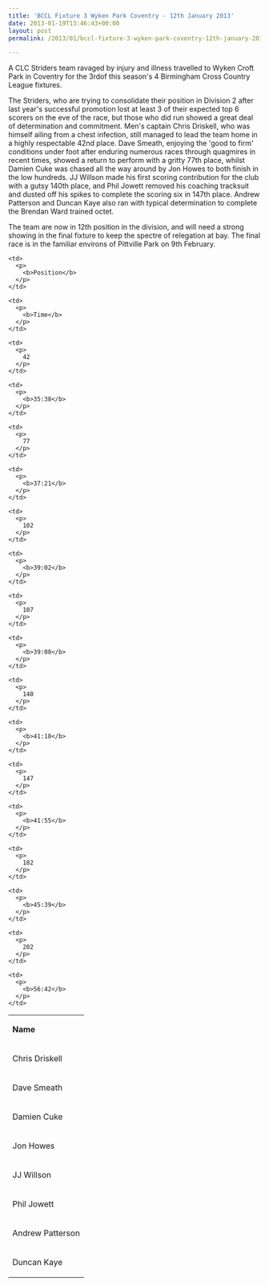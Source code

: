 ```yaml
---
title: 'BCCL Fixture 3 Wyken Park Coventry - 12th January 2013'
date: 2013-01-19T13:46:43+00:00
layout: post
permalink: /2013/01/bccl-fixture-3-wyken-park-coventry-12th-january-2013/

---
```


<p>A CLC Striders team ravaged by injury and illness travelled to Wyken Croft Park in Coventry for the 3rdof this season's 4 Birmingham Cross Country League fixtures. </p>

The Striders, who are trying to consolidate their position in Division 2 after last year's successful promotion lost at least 3 of their expected top 6 scorers on the eve of the race, but those who did run showed a great deal of determination and commitment. Men's captain Chris Driskell, who was himself ailing from a chest infection, still managed to lead the team home in a highly respectable 42nd place. Dave Smeath, enjoying the 'good to firm' conditions under foot after enduring numerous races through quagmires in recent times, showed a return to perform with a gritty 77th place, whilst Damien Cuke was chased all the way around by Jon Howes to both finish in the low hundreds. JJ Willson made his first scoring contribution for the club with a gutsy 140th place, and Phil Jowett removed his coaching tracksuit and dusted off his spikes to complete the scoring six in 147th place. Andrew Patterson and Duncan Kaye also ran with typical determination to complete the Brendan Ward trained octet.

The team are now in 12th position in the division, and will need a strong showing in the final fixture to keep the spectre of relegation at bay. The final race is in the familiar environs of Pittville Park on 9th February.

<table>
  <tr>
    <td>
      <p>
        <b>Name </b>
      </p>
    </td>
    
    <td>
      <p>
        <b>Position</b>
      </p>
    </td>
    
    <td>
      <p>
        <b>Time</b>
      </p>
    </td>
  </tr>
  
  <tr>
    <td>
      <p>
        Chris Driskell
      </p>
    </td>
    
    <td>
      <p>
        42
      </p>
    </td>
    
    <td>
      <p>
        <b>35:38</b>
      </p>
    </td>
  </tr>
  
  <tr>
    <td>
      <p>
        Dave Smeath
      </p>
    </td>
    
    <td>
      <p>
        77
      </p>
    </td>
    
    <td>
      <p>
        <b>37:21</b>
      </p>
    </td>
  </tr>
  
  <tr>
    <td>
      <p>
        Damien Cuke
      </p>
    </td>
    
    <td>
      <p>
        102
      </p>
    </td>
    
    <td>
      <p>
        <b>39:02</b>
      </p>
    </td>
  </tr>
  
  <tr>
    <td>
      <p>
        Jon Howes
      </p>
    </td>
    
    <td>
      <p>
        107
      </p>
    </td>
    
    <td>
      <p>
        <b>39:08</b>
      </p>
    </td>
  </tr>
  
  <tr>
    <td>
      <p>
        JJ Willson
      </p>
    </td>
    
    <td>
      <p>
        140
      </p>
    </td>
    
    <td>
      <p>
        <b>41:18</b>
      </p>
    </td>
  </tr>
  
  <tr>
    <td>
      <p>
        Phil Jowett
      </p>
    </td>
    
    <td>
      <p>
        147
      </p>
    </td>
    
    <td>
      <p>
        <b>41:55</b>
      </p>
    </td>
  </tr>
  
  <tr>
    <td>
      <p>
        Andrew Patterson
      </p>
    </td>
    
    <td>
      <p>
        182
      </p>
    </td>
    
    <td>
      <p>
        <b>45:39</b>
      </p>
    </td>
  </tr>
  
  <tr>
    <td>
      <p>
        Duncan Kaye
      </p>
    </td>
    
    <td>
      <p>
        202
      </p>
    </td>
    
    <td>
      <p>
        <b>56:42</b>
      </p>
    </td>
  </tr>
</table>

